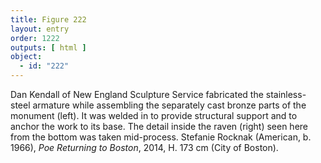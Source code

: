 ```yaml
---
title: Figure 222
layout: entry
order: 1222
outputs: [ html ]
object:
  - id: "222"
---
```


Dan Kendall of New England Sculpture Service fabricated the stainless-steel armature while assembling the separately cast bronze parts of the monument (left). It was welded in to provide structural support and to anchor the work to its base. The detail inside the raven (right) seen here from the bottom was taken mid-process. Stefanie Rocknak (American, b. 1966), *Poe Returning to Boston*, 2014, H. 173 cm (City of Boston).
